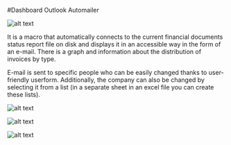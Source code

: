 #Dashboard Outlook Automailer

![alt text](https://i.imgur.com/FHrBnqP.png)

It is a macro that automatically connects to the current financial documents status report file on disk and displays it in an accessible way in the form of an e-mail. There is a graph and information about the distribution of invoices by type.

E-mail is sent to specific people who can be easily changed thanks to user-friendly userform. Additionally, the company can also be changed by selecting it from a list (in a separate sheet in an excel file you can create these lists).

![alt text](https://i.imgur.com/9adbc0C.png)

![alt text](https://i.imgur.com/8FD0uAo.png)

![alt text](https://i.imgur.com/RP3cEOe.png)
